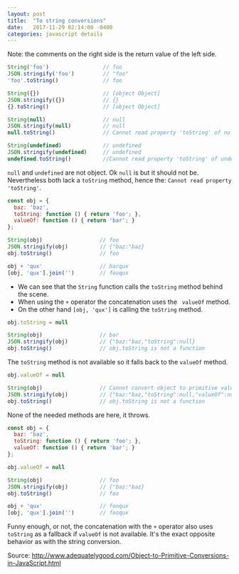 ```yaml
---
layout: post
title:  "To string conversions"
date:   2017-11-29 02:14:00 -0400
categories: javascript details
---
```

Note: the comments on the right side is the return value of the left side.
```js
String('foo')                 // foo
JSON.stringify('foo')         // "foo"
'foo'.toString()              // foo
```

```js
String({})                    // [object Object]
JSON.stringify({})            // {}
{}.toString()                 // [object Object]
```

```js
String(null)                  // null
JSON.stringify(null)          // null
null.toString()               // Cannot read property 'toString' of null
```

```js
String(undefined)             // undefined
JSON.stringify(undefined)     // undefined
undefined.toString()          //Cannot read property 'toString' of undefined
```
`null` and `undefined` are not object. Ok `null` is but it should not be. Nevertheless both lack a `toString` method, hence the: `Cannot read property 'toString'`.

```js
const obj = {
  baz: 'baz',
  toString: function () { return 'foo'; },
  valueOf: function () { return 'bar'; }
};

String(obj)                  // foo
JSON.stringify(obj)          // {"baz:"baz}
obj.toString()               // foo

obj + 'qux'                  // barqux
[obj, 'qux'].join('')        // fooqux
```
- We can see that the `String` function calls the `toString` method behind the scene.
- When using the `+` operator the concatenation uses the ` valueOf` method.
- On the other hand `[obj, 'qux']` is calling the `toString` method.

```js
obj.toString = null

String(obj)                  // bar
JSON.stringify(obj)          // {"baz:"baz,"toString":null}
obj.toString()               // obj.toString is not a function
```
The `toString` method is not available so it falls back to the `valueOf` method.

```js
obj.valueOf = null

String(obj)                  // Cannot convert object to primitive value
JSON.stringify(obj)          // {"baz:"baz,"toString":null,"valueOf":null}
obj.toString()               // obj.toString is not a function
```
None of the needed methods are here, it throws.

```js
const obj = {
  baz: 'baz',
  toString: function () { return 'foo'; },
  valueOf: function () { return 'bar'; }
};

obj.valueOf = null

String(obj)                  // foo
JSON.stringify(obj)          // {"baz:"baz}
obj.toString()               // foo

obj + 'qux'                  // fooqux
[obj, 'qux'].join('')        // fooqux
```
Funny enough, or not, the concatenation with the `+` operator also uses `toString` as a fallback if `valueOf` is not available.
It's the exact opposite behavior as with the string conversion.

Source: http://www.adequatelygood.com/Object-to-Primitive-Conversions-in-JavaScript.html
